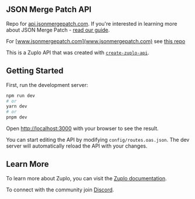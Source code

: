 ## JSON Merge Patch API

Repo for [api.jsonmergepatch.com](api.jsonmergepatch.com). If you're interested in learning more about JSON Merge Patch - [read our guide](https://zuplo.com/blog/2024/10/11/what-is-json-merge-patch).

For [www.jsonmergepatch.com](www.jsonmergepatch.com) see [this repo](https://github.com/zuplo-samples/json-merge-patch-www)

This is a Zuplo API that was created with
[`create-zuplo-api`](https://zuplo.com/docs).

## Getting Started

First, run the development server:

```bash
npm run dev
# or
yarn dev
# or
pnpm dev
```

Open [http://localhost:3000](http://localhost:3000) with your browser to see the
result.

You can start editing the API by modifying `config/routes.oas.json`. The dev
server will automatically reload the API with your changes.

## Learn More

To learn more about Zuplo, you can visit the
[Zuplo documentation](https://zuplo.com/docs).

To connect with the community join [Discord](https://discord.zuplo.com).
